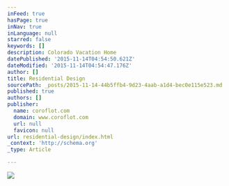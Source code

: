 ```yaml
---
inFeed: true
hasPage: true
inNav: true
inLanguage: null
starred: false
keywords: []
description: Colorado Vacation Home
datePublished: '2015-11-14T04:54:50.621Z'
dateModified: '2015-11-14T04:54:47.176Z'
author: []
title: Residential Design
sourcePath: _posts/2015-11-14-44b5ffb4-9d23-4aab-a1d4-bec0e115e523.md
published: true
authors: []
publisher:
  name: coroflot.com
  domain: www.coroflot.com
  url: null
  favicon: null
url: residential-design/index.html
_context: 'http://schema.org'
_type: Article

---
```

![](http://s3images.coroflot.com/user_files/individual_files/327436_8metugvgo05_57mxfcaffmmhm.png)